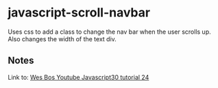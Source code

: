 javascript-scroll-navbar
=================

Uses css to add a class to change the nav bar when the user scrolls up. Also changes the width of the text div.

Notes
-----------

Link to: [Wes Bos Youtube Javascript30 tutorial 24](https://www.youtube.com/watch?v=5FLOBCGH3_U&list=PLu8EoSxDXHP6CGK4YVJhL_VWetA865GOH&index=24)


